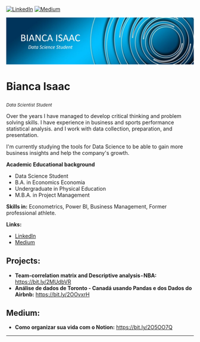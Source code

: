[![LinkedIn](https://img.shields.io/badge/LinkedIn-biancaisaac-blue.svg)](https://www.linkedin.com/in/bianca-rodrigues-isaac/) [![Medium](https://img.shields.io/badge/Medium-biancaisaac-green)](https://biancarisaac.medium.com/)

<p align="center">
  <img src="Capa_github.jpg" >
</p>

# Bianca Isaac
<sub>*Data Scientist Student*</sub>

Over the years I have managed to develop critical thinking and problem solving skills. I have experience in business and sports performance statistical analysis. and I work with data collection, preparation, and presentation.

I'm currently studying the tools for Data Science to be able to gain more business insights and help the company's growth.



**Academic Educational background** 
* Data Science Student 
* B.A. in Economics Economia
* Undergraduate in Physical Education
* M.B.A. in Project Management 


**Skills in:** Econometrics, Power BI, Business Management, Former professional athlete.


**Links:**
* [LinkedIn](https://www.linkedin.com/in/bianca-rodrigues-isaac/)
* [Medium](https://biancarisaac.medium.com/)


## Projects:

* **Team-correlation matrix and Descriptive analysis - NBA:** https://bit.ly/2MUdbVR
* **Análise de dados de Toronto - Canadá usando Pandas e dos Dados do Airbnb:** https://bit.ly/2OOvxrH


## Medium:
* **Como organizar sua vida com o Notion:** https://bit.ly/2O5OO7Q

---

